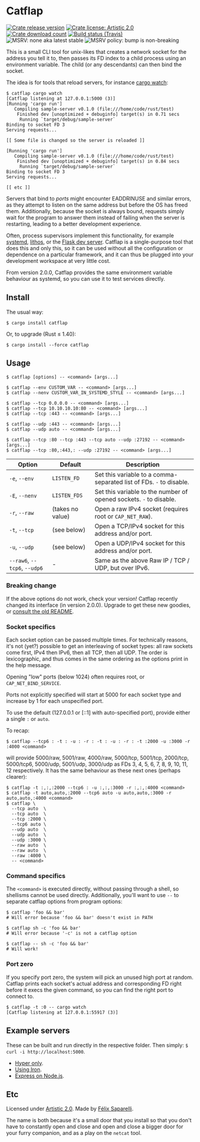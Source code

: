 # Catflap

[![Crate release version](https://img.shields.io/crates/v/catflap.svg?style=flat-square)](https://crates.io/crates/catflap)
[![Crate license: Artistic 2.0](https://img.shields.io/crates/l/catflap.svg?style=flat-square)](./LICENSE)
[![Crate download count](https://img.shields.io/crates/d/catflap.svg?style=flat-square)](https://crates.io/crates/catflap#crate-downloads)
[![Build status (Travis)](https://img.shields.io/travis/passcod/catflap.svg?style=flat-square)](https://travis-ci.org/passcod/cargo-watch)
![MSRV: none aka latest stable](https://flat.badgen.net/badge/MSRV/latest%20stable/purple)
![MSRV policy: bump is non-breaking](https://flat.badgen.net/badge/MSRV%20policy/non-breaking/orange)

This is a small CLI tool for unix-likes that creates a network socket for the
address you tell it to, then passes its FD index to a child process using an
environment variable. The child (or any descendants) can then bind the socket.

The idea is for tools that reload servers, for instance [cargo watch]:

[cargo watch]: https://github.com/passcod/cargo-watch

```
$ catflap cargo watch
[Catflap listening at 127.0.0.1:5000 (3)]
[Running 'cargo run']
   Compiling sample-server v0.1.0 (file:///home/code/rust/test)
    Finished dev [unoptimized + debuginfo] target(s) in 0.71 secs
     Running `target/debug/sample-server`
Binding to socket FD 3
Serving requests...

[[ Some file is changed so the server is reloaded ]]

[Running 'cargo run']
   Compiling sample-server v0.1.0 (file:///home/code/rust/test)
    Finished dev [unoptimized + debuginfo] target(s) in 0.84 secs
     Running `target/debug/sample-server`
Binding to socket FD 3
Serving requests...

[[ etc ]]
```

Servers that bind to _ports_ might encounter EADDRINUSE and similar errors, as
they attempt to listen on the same address but before the OS has freed them.
Additionally, because the socket is always bound, requests simply wait for the
program to answer them instead of failing when the server is restarting,
leading to a better development experience.

Often, process supervisors implement this functionality, for example [systemd],
[lithos], or the [Flask dev server][werkzeug]. Catflap is a single-purpose tool
that does this and only this, so it can be used without all the configuration
or dependence on a particular framework, and it can thus be plugged into your
development workspace at very little cost.

From version 2.0.0, Catflap provides the same environment variable behaviour as
systemd, so you can use it to test services directly.

[lithos]: https://lithos.readthedocs.io/en/latest/tips/tcp-ports.html
[systemd]: http://0pointer.de/blog/projects/socket-activation.html
[werkzeug]: https://github.com/pallets/werkzeug/blob/a2a5f5a4c04c5b1fb33709bc2cdc297cd8fb46a3/werkzeug/serving.py#L649-L660

## Install

The usual way:

```
$ cargo install catflap
```

Or, to upgrade (Rust ≤ 1.40):

```
$ cargo install --force catflap
```

## Usage

```
$ catflap [options] -- <command> [args...]

$ catflap --env CUSTOM_VAR -- <command> [args...]
$ catflap --nenv CUSTOM_VAR_IN_SYSTEMD_STYLE -- <command> [args...]

$ catflap --tcp 0.0.0.0 -- <command> [args...]
$ catflap --tcp 10.10.10.10:80 -- <command> [args...]
$ catflap --tcp :443 -- <command> [args...]

$ catflap --udp :443 -- <command> [args...]
$ catflap --udp auto -- <command> [args...]

$ catflap --tcp :80 --tcp :443 --tcp auto --udp :27192 -- <command> [args...]
$ catflap --tcp :80,:443,: --udp :27192 -- <command> [args...]
```

|Option|Default|Description|
|---|---|---|
|`-e`, `--env`|`LISTEN_FD`|Set this variable to a comma-separated list of FDs. `-` to disable.|
|`-E`, `--nenv`|`LISTEN_FDS`|Set this variable to the number of opened sockets. `-` to disable.|
|`-r`, `--raw`|(takes no value)|Open a raw IPv4 socket (requires root or `CAP_NET_RAW`).|
|`-t`, `--tcp`|(see below)|Open a TCP/IPv4 socket for this address and/or port.|
|`-u`, `--udp`|(see below)|Open a UDP/IPv4 socket for this address and/or port.|
|`--raw6`, `--tcp6`, `--udp6`| - |Same as the above Raw IP / TCP / UDP, but over IPv6.|

### Breaking change

If the above options do not work, check your version! Catflap recently changed
its interface (in version 2.0.0). Upgrade to get these new goodies, or [consult
the old README](https://github.com/passcod/catflap/tree/v1.1.0).

### Socket specifics

Each socket option can be passed multiple times. For technically reasons, it's
not (yet?) possible to get an interleaving of socket types: all raw sockets
come first, IPv4 then IPv6, then all TCP, then all UDP. The order is
lexicographic, and thus comes in the same ordering as the options print in the
help message.

Opening "low" ports (below 1024) often requires root, or `CAP_NET_BIND_SERVICE`.

Ports not explicitly specified will start at 5000 for each socket type and
increase by 1 for each unspecified port.

To use the default (127.0.0.1 or [::1] with auto-specified port), provide
either a single `:` or `auto`.

To recap:

```
$ catflap --tcp6 : -t : -u : -r : -t : -u : -r : -t :2000 -u :3000 -r :4000 <command>
```

will provide 5000/raw, 5001/raw, 4000/raw, 5000/tcp, 5001/tcp, 2000/tcp,
5000/tcp6, 5000/udp, 5001/udp, 3000/udp as FDs 3, 4, 5, 6, 7, 8, 9, 10, 11, 12
respectively. It has the same behaviour as these next ones (perhaps clearer):

```
$ catflap -t :,:,:2000 --tcp6 : -u :,:,:3000 -r :,:,:4000 <command>
$ catflap -t auto,auto,:2000 --tcp6 auto -u auto,auto,:3000 -r auto,auto,:4000 <command>
$ catflap \
  --tcp auto  \
  --tcp auto  \
  --tcp :2000 \
  --tcp6 auto \
  --udp auto  \
  --udp auto  \
  --udp :3000 \
  --raw auto  \
  --raw auto  \
  --raw :4000 \
  -- <command>
```

### Command specifics

The `<command>` is executed directly, without passing through a shell, so
shellisms cannot be used directly. Additionally, you'll want to use `--` to
separate catflap options from program options:

```
$ catflap 'foo && bar'
# Will error because 'foo && bar' doesn't exist in PATH

$ catflap sh -c 'foo && bar'
# Will error because '-c' is not a catflap option

$ catflap -- sh -c 'foo && bar'
# Will work!
```

### Port zero

If you specify port zero, the system will pick an unused high port at random.
Catflap prints each socket's actual address and corresponding FD right before
it execs the given command, so you can find the right port to connect to.

```
$ catflap -t :0 -- cargo watch
[Catflap listening at 127.0.0.1:55917 (3)]
```

## Example servers

These can be built and run directly in the respective folder.
Then simply: `$ curl -i http://localhost:5000`.

- [Hyper only](./integrations/hyper).
- [Using Iron](./integrations/iron).
- [Express on Node.js](./integrations/express).

## Etc

Licensed under [Artistic 2.0](./LICENSE).
Made by [Félix Saparelli](https://passcod.name).

The name is both because it's a small door that you install so that you don't
have to constantly open and close and open and close a bigger door for your
furry companion, and as a play on the `netcat` tool. 
